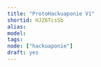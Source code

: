 ```yaml
---
title: "ProtoHackuaponie V1"
shortid: HJZ6TcsSb
alias:
model:
tags:
node: ["hackuaponie"]
draft: yes
---
```

